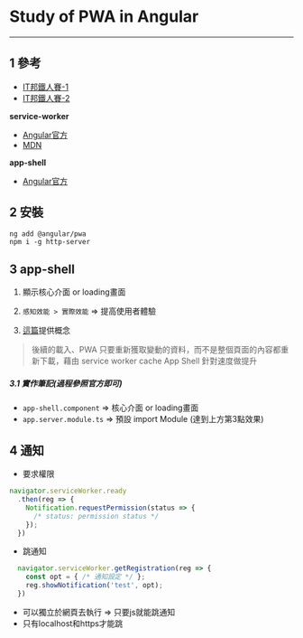 # Study of PWA in Angular
------

## 1 參考

* [IT邦鐵人賽-1](https://ithelp.ithome.com.tw/users/20103808/ironman/1389)
* [IT邦鐵人賽-2](https://ithelp.ithome.com.tw/users/20071512/ironman/1222)

**service-worker**
* [Angular官方](https://angular.io/guide/service-worker-getting-started)
* [MDN](https://developer.mozilla.org/en-US/docs/Web/API/Navigator/serviceWorker)

**app-shell**
* [Angular官方](https://angular.io/guide/app-shell)

## 2 安裝
```
ng add @angular/pwa
npm i -g http-server
```

## 3 app-shell
1.  顯示核心介面 or loading畫面

2. `感知效能 > 實際效能` => 提高使用者體驗

3. [這篇](https://ithelp.ithome.com.tw/articles/10186865)提供概念
> 後續的載入、PWA 只要重新獲取變動的資料，而不是整個頁面的內容都重新下載，藉由 service worker cache App Shell 針對速度做提升

##### 3.1 實作筆記(過程參照官方即可)
* `app-shell.component` => 核心介面 or loading畫面
* `app.server.module.ts` => 預設 import Module (達到上方第3點效果)

## 4 通知
* 要求權限
``` js
navigator.serviceWorker.ready
  .then(reg => {
    Notification.requestPermission(status => {
      /* status: permission status */
    });
  })
```
* 跳通知
``` js
  navigator.serviceWorker.getRegistration(reg => {
    const opt = { /* 通知設定 */ };
    reg.showNotification('test', opt);
  })
```
* 可以獨立於網頁去執行 => 只要js就能跳通知
* 只有localhost和https才能跳
